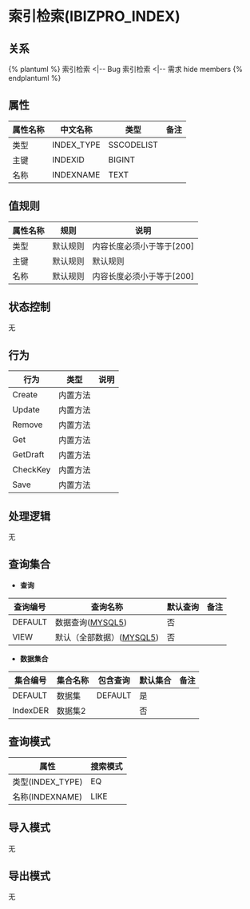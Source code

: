 # 索引检索(IBIZPRO_INDEX)

  

## 关系
{% plantuml %}
索引检索 <|-- Bug 
索引检索 <|-- 需求 
hide members
{% endplantuml %}

## 属性

| 属性名称        |    中文名称    | 类型     |  备注  |
| --------   |------------| -----   |  -------- | 
|类型|INDEX_TYPE|SSCODELIST|&nbsp;|
|主键|INDEXID|BIGINT|&nbsp;|
|名称|INDEXNAME|TEXT|&nbsp;|

## 值规则
| 属性名称    | 规则    |  说明  |
| --------   |------------| ----- | 
|类型|默认规则|内容长度必须小于等于[200]|
|主键|默认规则|默认规则|
|名称|默认规则|内容长度必须小于等于[200]|

## 状态控制

无


## 行为
| 行为    | 类型    |  说明  |
| --------   |------------| ----- | 
|Create|内置方法|&nbsp;|
|Update|内置方法|&nbsp;|
|Remove|内置方法|&nbsp;|
|Get|内置方法|&nbsp;|
|GetDraft|内置方法|&nbsp;|
|CheckKey|内置方法|&nbsp;|
|Save|内置方法|&nbsp;|

## 处理逻辑
无

## 查询集合

* **查询**

| 查询编号 | 查询名称       | 默认查询 |   备注|
| --------  | --------   | --------   | ----- |
|DEFAULT|数据查询([MYSQL5](../../appendix/query_MYSQL5.md#IBIZPRO_INDEX_Default))|否|&nbsp;|
|VIEW|默认（全部数据）([MYSQL5](../../appendix/query_MYSQL5.md#IBIZPRO_INDEX_View))|否|&nbsp;|

* **数据集合**

| 集合编号 | 集合名称   |  包含查询  | 默认集合 |   备注|
| --------  | --------   | -------- | --------   | ----- |
|DEFAULT|数据集|DEFAULT|是|&nbsp;|
|IndexDER|数据集2||否|&nbsp;|

## 查询模式
| 属性      |    搜索模式     |
| --------   |------------|
|类型(INDEX_TYPE)|EQ|
|名称(INDEXNAME)|LIKE|

## 导入模式
无


## 导出模式
无
